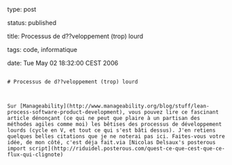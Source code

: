 type: post
status: published
title: Processus de d??veloppement (trop) lourd
tags: code, informatique
date: Tue May 02 18:32:00 CEST 2006
~~~~~~
# Processus de d??veloppement (trop) lourd

Sur [Manageability](http://www.manageability.org/blog/stuff/lean-process-software-product-development), vous pouvez lire ce fascinant article dénonçant (ce qui ne peut que plaire à un partisan des méthodes agiles comme moi) les bêtises des processus de développement lourds (cycle en V, et tout ce qui s'est bâti dessus). J'en retiens quelques belles citations que je ne noterai pas ici. Faites-vous votre idée, de mon côté, c'est déja fait.via [Nicolas Delsaux's posterous import script](http://riduidel.posterous.com/quest-ce-que-cest-que-ce-flux-qui-clignote)